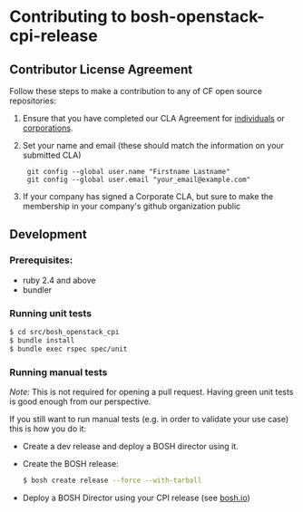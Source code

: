 # Contributing to bosh-openstack-cpi-release

## Contributor License Agreement

Follow these steps to make a contribution to any of CF open source repositories:

1. Ensure that you have completed our CLA Agreement for
   [individuals](http://cloudfoundry.org/pdfs/CFF_Individual_CLA.pdf) or
   [corporations](http://cloudfoundry.org/pdfs/CFF_Corporate_CLA.pdf).

1. Set your name and email (these should match the information on your submitted CLA)

        git config --global user.name "Firstname Lastname"
        git config --global user.email "your_email@example.com"

1. If your company has signed a Corporate CLA, but sure to make the membership in your company's github organization public


## Development

### Prerequisites:
- ruby 2.4 and above
- bundler

### Running unit tests
```bash
$ cd src/bosh_openstack_cpi
$ bundle install
$ bundle exec rspec spec/unit
```

### Running manual tests
*Note:* This is not required for opening a pull request. Having green unit tests is good enough from our perspective.

If you still want to run manual tests (e.g. in order to validate your use case) this is how you do it:

- Create a dev release and deploy a BOSH director using it.

- Create the BOSH release:

    ```bash
    $ bosh create release --force --with-tarball
    ```

- Deploy a BOSH Director using your CPI release (see [bosh.io](http://bosh.io/docs/init-openstack.html#create-manifest))

